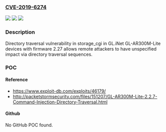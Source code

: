 ### [CVE-2019-6274](https://cve.mitre.org/cgi-bin/cvename.cgi?name=CVE-2019-6274)
![](https://img.shields.io/static/v1?label=Product&message=n%2Fa&color=blue)
![](https://img.shields.io/static/v1?label=Version&message=n%2Fa&color=blue)
![](https://img.shields.io/static/v1?label=Vulnerability&message=n%2Fa&color=brighgreen)

### Description

Directory traversal vulnerability in storage_cgi in GL.iNet GL-AR300M-Lite devices with firmware 2.27 allows remote attackers to have unspecified impact via directory traversal sequences.

### POC

#### Reference
- https://www.exploit-db.com/exploits/46179/
- http://packetstormsecurity.com/files/151207/GL-AR300M-Lite-2.2.7-Command-Injection-Directory-Traversal.html

#### Github
No GitHub POC found.

